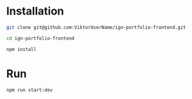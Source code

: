 # Installation

```bash
git clone git@github.com:ViktorUserName/ign-portfolio-frontend.git

cd ign-portfolio-frontend

npm install
```

# Run

```bash
npm run start:dev
```
